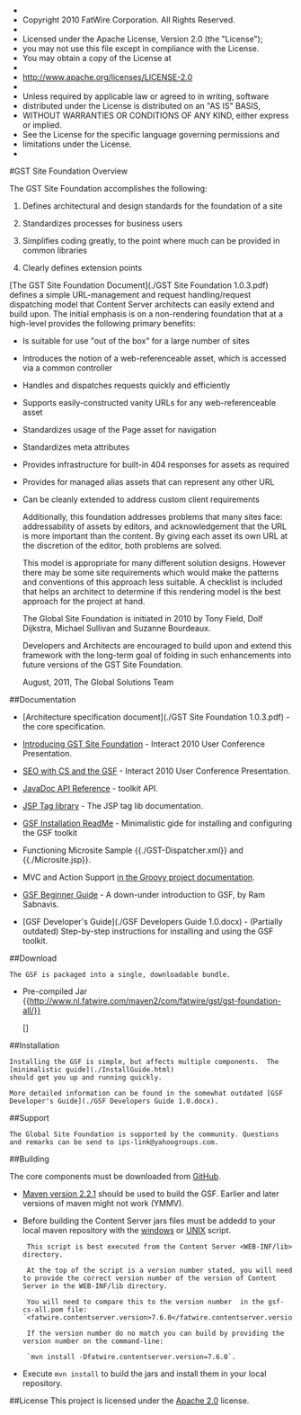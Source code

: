 -
- Copyright 2010 FatWire Corporation. All Rights Reserved.
-
- Licensed under the Apache License, Version 2.0 (the "License");
- you may not use this file except in compliance with the License.
- You may obtain a copy of the License at
-
- http://www.apache.org/licenses/LICENSE-2.0
-
- Unless required by applicable law or agreed to in writing, software
- distributed under the License is distributed on an "AS IS" BASIS,
- WITHOUT WARRANTIES OR CONDITIONS OF ANY KIND, either express or implied.
- See the License for the specific language governing permissions and
- limitations under the License.
-

#GST Site Foundation Overview

The GST Site Foundation accomplishes the following:

1. Defines architectural and design standards for the foundation of a site

2. Standardizes processes for business users

3. Simplifies coding greatly, to the point where much can be provided in common libraries

4. Clearly defines extension points



[The GST Site Foundation Document](./GST Site Foundation 1.0.3.pdf) defines a simple URL-management and request
handling/request dispatching model that Content Server architects can easily extend and build upon. The initial
emphasis is on a non-rendering foundation that at a high-level provides the following primary benefits:

- Is suitable for use "out of the box" for a large number of sites

- Introduces the notion of a web-referenceable asset, which is accessed via a common controller

- Handles and dispatches requests quickly and efficiently

- Supports easily-constructed vanity URLs for any web-referenceable asset

- Standardizes usage of the Page asset for navigation

- Standardizes meta attributes

- Provides infrastructure for built-in 404 responses for assets as required

- Provides for managed alias assets that can represent any other URL

- Can be cleanly extended to address custom client requirements


    Additionally, this foundation addresses problems that many sites face: addressability of assets by editors, and
    acknowledgement that the URL is more important than the content.  By giving each asset its own URL at the
    discretion of the editor, both problems are solved.

    This model is appropriate for many different solution designs. However there may be some site requirements which
    would make the patterns and conventions of this approach less suitable.  A checklist is included that helps an
    architect to determine if this rendering model is the best approach for the project at hand.

    The Global Site Foundation is initiated in 2010 by Tony Field, Dolf Dijkstra, Michael Sullivan 
    and Suzanne Bourdeaux.

    Developers and Architects are encouraged to build upon and extend this framework with the long-term goal 
    of folding in such enhancements into future versions of the GST Site Foundation.

    August, 2011, The Global Solutions Team

##Documentation
  
- [Architecture specification document](./GST Site Foundation 1.0.3.pdf) - the core specification.

- [ Introducing GST Site Foundation](http://img.en25.com/Web/Fatwire/TTRNG%20-%20Introducing%20GST%20Site%20Foundation.pdf) - Interact 2010 User Conference Presentation.

- [ SEO with CS and the GSF](http://img.en25.com/Web/Fatwire/SEO%20Optimization%20Using%20CS%20-%20condensed.pdf) - Interact 2010 User Conference Presentation.

- [JavaDoc API Reference](./apidocs/index.html) - toolkit API.
    
- [JSP Tag library](./gsf-taglib/taglibvalidation.html) - The JSP tag lib documentation.

- [GSF Installation ReadMe](./InstallGuide.html) - Minimalistic gide for installing and configuring the GSF toolkit

- Functioning Microsite Sample {{./GST-Dispatcher.xml}} and {{./Microsite.jsp}}.
    
- MVC and Action Support [ in the Groovy project documentation](./gsf-groovy).
    
- [ GSF Beginner Guide](./GSF_Beginner_Guide_v1.3.pdf) - A down-under introduction to GSF, by Ram Sabnavis.

- [GSF Developer's Guide](./GSF Developers Guide 1.0.docx) - (Partially outdated) Step-by-step instructions for installing and using the GSF toolkit.

##Download

    The GSF is packaged into a single, downloadable bundle.  

-  Pre-compiled Jar {{http://www.nl.fatwire.com/maven2/com/fatwire/gst/gst-foundation-all/}}

     []
     

##Installation

    Installing the GSF is simple, but affects multiple components.  The [minimalistic guide](./InstallGuide.html)
    should get you up and running quickly.

    More detailed information can be found in the somewhat outdated [GSF Developer's Guide](./GSF Developers Guide 1.0.docx).

##Support

    The Global Site Foundation is supported by the community. Questions and remarks can be send to ips-link@yahoogroups.com. 
##Building

  The core components must be downloaded from [GitHub](https://github.com/dolfdijkstra/gst-foundation).


- [Maven version 2.2.1](http://maven.apache.org/) should be used to build the GSF. Earlier and later versions of maven might not work (YMMV).

- Before building the Content Server jars files must be addedd to your local maven repository with the [windows](./build/maven-contentserver-jars.bat) or [UNIX](./build/maven-contentserver-jars.sh) script.

       This script is best executed from the Content Server <WEB-INF/lib> directory.

       At the top of the script is a version number stated, you will need to provide the correct version number of the version of Content Server in the WEB-INF/lib directory.

       You will need to compare this to the version number  in the gsf-cs-all.pom file: `<fatwire.contentserver.version>7.6.0</fatwire.contentserver.version\>`.

       If the version number do no match you can build by providing the version number on the command-line:

       `mvn install -Dfatwire.contentserver.version=7.6.0`.


- Execute `mvn install` to build the jars and install them in your local repository.

##License
This project is licensed under the [Apache 2.0](http://www.apache.org/licenses/LICENSE-2.0.html) license.

